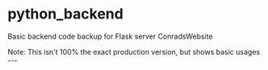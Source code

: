 # python_backend
Basic backend code backup for Flask server ConradsWebsite

Note: This isn't 100% the exact production version, but shows basic usages --- 
